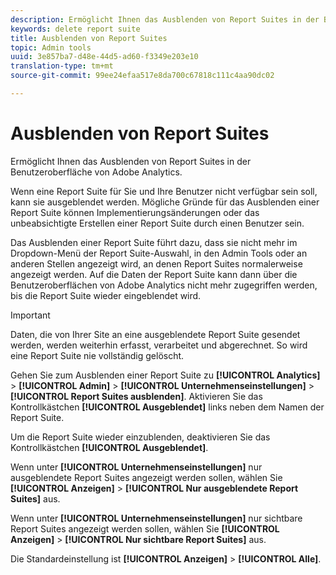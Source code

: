 ```yaml
---
description: Ermöglicht Ihnen das Ausblenden von Report Suites in der Benutzeroberfläche von Adobe Analytics.
keywords: delete report suite
title: Ausblenden von Report Suites
topic: Admin tools
uuid: 3e857ba7-d48e-44d5-ad60-f3349e203e10
translation-type: tm+mt
source-git-commit: 99ee24efaa517e8da700c67818c111c4aa90dc02

---
```



# Ausblenden von Report Suites

Ermöglicht Ihnen das Ausblenden von Report Suites in der Benutzeroberfläche von Adobe Analytics.

Wenn eine Report Suite für Sie und Ihre Benutzer nicht verfügbar sein soll, kann sie ausgeblendet werden. Mögliche Gründe für das Ausblenden einer Report Suite können Implementierungsänderungen oder das unbeabsichtigte Erstellen einer Report Suite durch einen Benutzer sein.

Das Ausblenden einer Report Suite führt dazu, dass sie nicht mehr im Dropdown-Menü der Report Suite-Auswahl, in den Admin Tools oder an anderen Stellen angezeigt wird, an denen Report Suites normalerweise angezeigt werden. Auf die Daten der Report Suite kann dann über die Benutzeroberflächen von Adobe Analytics nicht mehr zugegriffen werden, bis die Report Suite wieder eingeblendet wird.

>[!IMPORTANT]
>
>Daten, die von Ihrer Site an eine ausgeblendete Report Suite gesendet werden, werden weiterhin erfasst, verarbeitet und abgerechnet. So wird eine Report Suite nie vollständig gelöscht.

Gehen Sie zum Ausblenden einer Report Suite zu **[!UICONTROL Analytics]** &gt; **[!UICONTROL Admin]** &gt; **[!UICONTROL Unternehmenseinstellungen]** &gt; **[!UICONTROL Report Suites ausblenden]**. Aktivieren Sie das Kontrollkästchen **[!UICONTROL Ausgeblendet]** links neben dem Namen der Report Suite.

Um die Report Suite wieder einzublenden, deaktivieren Sie das Kontrollkästchen **[!UICONTROL Ausgeblendet]**.

Wenn unter **[!UICONTROL Unternehmenseinstellungen]** nur ausgeblendete Report Suites angezeigt werden sollen, wählen Sie **[!UICONTROL Anzeigen]** &gt; **[!UICONTROL Nur ausgeblendete Report Suites]** aus.

Wenn unter **[!UICONTROL Unternehmenseinstellungen]** nur sichtbare Report Suites angezeigt werden sollen, wählen Sie **[!UICONTROL Anzeigen]** &gt; **[!UICONTROL Nur sichtbare Report Suites]** aus.

Die Standardeinstellung ist **[!UICONTROL Anzeigen]** &gt; **[!UICONTROL Alle]**.
